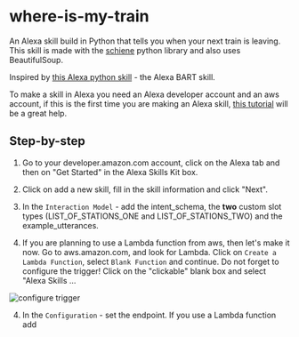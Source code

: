 # where-is-my-train

An Alexa skill build in Python that tells you when your next train is leaving. This skill is made with the [schiene] python library and also uses BeautifulSoup. 

Inspired by [this Alexa python skill] - the Alexa BART skill.

To make a skill in Alexa you need an Alexa developer account and an aws account, if this is the first time you are making an Alexa skill, [this tutorial] will be a great help.

[schiene]: https://github.com/kennell/schiene
[this Alexa python skill]: https://github.com/simonprickett/alexabart
[this tutorial]: https://github.com/alexa/skill-sample-nodejs-fact

## Step-by-step

1. Go to your developer.amazon.com account, click on the Alexa tab and then on "Get Started" in the Alexa Skills Kit box.

2. Click on add a new skill, fill in the skill information and click "Next".

3. In the `Interaction Model` - add the intent_schema, the **two** custom slot types (LIST_OF_STATIONS_ONE and LIST_OF_STATIONS_TWO) and the example_utterances.

4. If you are planning to use a Lambda function from aws, then let's make it now. Go to aws.amazon.com, and look for Lambda. Click on `Create a Lambda Function`, select `Blank Function` and continue. Do not forget to configure the trigger! Click on the "clickable" blank box and select "Alexa Skills ...

![configure trigger](http://bit.do/how-to-markdown)

4. In the `Configuration` - set the endpoint. If you use a Lambda function add
